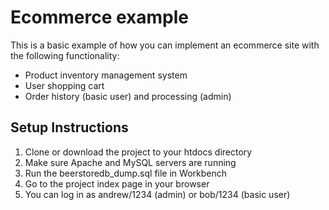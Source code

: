 # Ecommerce example

This is a basic example of how you can implement an ecommerce site with the following functionality:

* Product inventory management system
* User shopping cart
* Order history (basic user) and processing (admin)

## Setup Instructions

1. Clone or download the project to your htdocs directory
2. Make sure Apache and MySQL servers are running
3. Run the beerstoredb_dump.sql file in Workbench
4. Go to the project index page in your browser
5. You can log in as andrew/1234 (admin) or bob/1234 (basic user)
